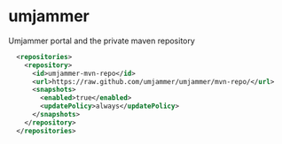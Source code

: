 # umjammer
Umjammer portal and the private maven repository

```xml
  <repositories>
    <repository>
      <id>umjammer-mvn-repo</id>
      <url>https://raw.github.com/umjammer/umjammer/mvn-repo/</url>
      <snapshots>
        <enabled>true</enabled>
        <updatePolicy>always</updatePolicy>
      </snapshots>
    </repository>
  </repositories>
```
